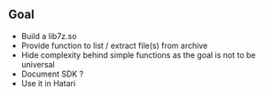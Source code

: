 ## Goal ##
- Build a lib7z.so
- Provide function to list / extract file(s) from archive
- Hide complexity behind simple functions as the goal is not to be universal
- Document SDK ?
- Use it in Hatari

